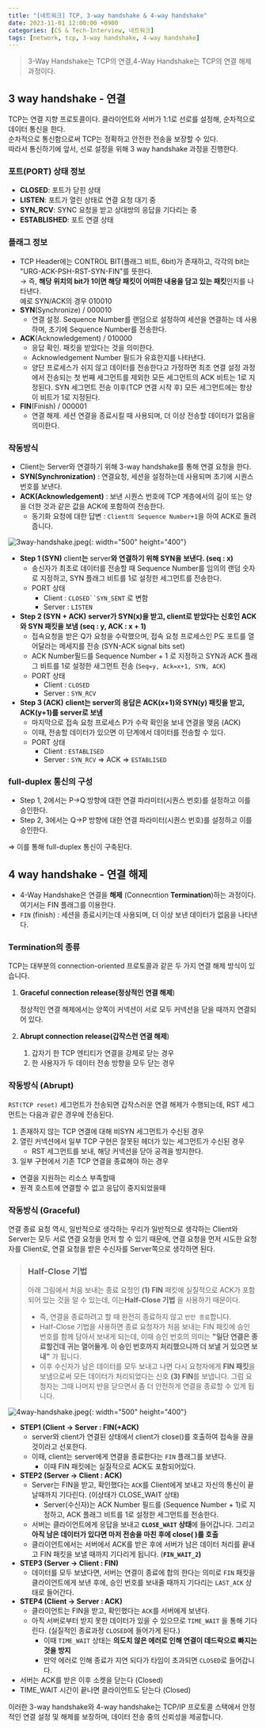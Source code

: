 ```yaml
---
title: "[네트워크] TCP, 3-way handshake & 4-way handshake"
date: 2023-11-01 12:00:00 +0900
categories: [CS & Tech-Interview, 네트워크]
tags: [network, tcp, 3-way handshake, 4-way handshake]
---
```


> 3-Way Handshake는 TCP의 연결,4-Way Handshake는 TCP의 연결 해제 과정이다.

## 3 way handshake - 연결

TCP는 연결 지향 프로토콜이다. 클라이언트와 서버가 1:1로 선로를 설정해, 순차적으로 데이터 통신을 한다. <br>순차적으로 통신함으로써 TCP는 정확하고 안전한 전송을 보장할 수 있다. <br>따라서 통신하기에 앞서, 선로 설정을 위해 3 way handshake 과정을 진행한다.

### 포트(PORT) 상태 정보

- **CLOSED**: 포트가 닫힌 상태
- **LISTEN**: 포트가 열린 상태로 연결 요청 대기 중
- **SYN_RCV**: SYNC 요청을 받고 상대방의 응답을 기다리는 중
- **ESTABLISHED**: 포트 연결 상태

### 플래그 정보

- TCP Header에는 CONTROL BIT(플래그 비트, 6bit)가 존재하고, 각각의 bit는 "URG-ACK-PSH-RST-SYN-FIN"를 뜻한다.
  <br>→ 즉, **해당 위치의 bit가 1이면 해당 패킷이 어떠한 내용을 담고 있는 패킷**인지를 나타낸다. <br>예로 SYN/ACK의 경우 010010
- **SYN**(Synchronize) / 000010
  - 연결 설정. Sequence Number를 랜덤으로 설정하여 세션을 연결하는 데 사용하며, 초기에 Sequence Number를 전송한다.
- **ACK**(Acknowledgement) / 010000
  - 응답 확인. 패킷을 받았다는 것을 의미한다.
  - Acknowledgement Number 필드가 유효한지를 나타낸다.
  - 양단 프로세스가 쉬지 않고 데이터를 전송한다고 가정하면 최초 연결 설정 과정에서 전송되는 첫 번째 세그먼트를 제외한 모든 세그먼트의 ACK 비트는 1로 지정된다. SYN 세그먼트 전송 이후(TCP 연결 시작 후) 모든 세그먼트에는 항상 이 비트가 1로 지정된다.
- **FIN**(Finish) / 000001
  - 연결 해제. 세션 연결을 종료시킬 때 사용되며, 더 이상 전송할 데이터가 없음을 의미한다.

### 작동방식

- Client는 Server와 연결하기 위해 3-way handshake를 통해 연결 요청을 한다.
- **SYN(Synchronization)** : 연결요청, 세션을 설정하는데 사용되며 초기에 시퀀스 번호를 보낸다.
- **ACK(Acknowledgement)** : 보낸 시퀀스 번호에 TCP 계층에서의 길이 또는 양을 더한 것과 같은 값을 ACK에 포함하여 전송한다.
  - 동기화 요청에 대한 답변 : `Client의 Sequence Number+1`을 하여 ACK로 돌려줍니다.

![3way-handshake.jpeg](/assets/img/3-way-handshake/3way-handshake.jpeg){: width="500" height="400"}

- **Step 1 (SYN)**
  client**는** server**와 연결하기 위해 SYN을 보낸다. (seq : x)**
  - 송신자가 최초로 데이터를 전송할 때 Sequence Number를 임의의 랜덤 숫자로 지정하고, SYN 플래그 비트를 1로 설정한 세그먼트를 전송한다.
  - PORT 상태
    - Client : ` CLOSED``SYN_SENT ` 로 변함
    - Server : `LISTEN`
- **Step 2 (SYN + ACK)**
  **server가 SYN(x)을 받고, client로 받았다는 신호인 ACK와 SYN 패킷을 보냄 (seq : y, ACK : x + 1)**
  - 접속요청을 받은 Q가 요청을 수락했으며, 접속 요청 프로세스인 P도 포트를 열어달라는 메세지를 전송 (SYN-ACK signal bits set)
  - ACK Number필드를 Sequence Number + 1 로 지정하고 SYN과 ACK 플래그 비트를 1로 설정한 새그먼트 전송 (`Seq=y, Ack=x+1, SYN, ACK`)
  - PORT 상태
    - Client : `CLOSED`
    - Server : `SYN_RCV`
- **Step 3 (ACK)**
  **client는 server의 응답은 ACK(x+1)와 SYN(y) 패킷을 받고, ACK(y+1)를 server로 보냄**
  - 마지막으로 접속 요청 프로세스 P가 수락 확인을 보내 연결을 맺음 (ACK)
  - 이때, 전송할 데이터가 있으면 이 단계에서 데이터를 전송할 수 있다.
  - PORT 상태
    - Client : `ESTABLISED`
    - Server : `SYN_RCV` ⇒ ACK ⇒ `ESTABLISED`

### full-duplex 통신의 구성

- Step 1, 2에서는 P→Q 방향에 대한 연결 파라미터(시퀀스 번호)를 설정하고 이를 승인한다.
- Step 2, 3에서는 Q→P 방향에 대한 연결 파라미터(시퀀스 번호)를 설정하고 이를 승인한다.

⇒ 이를 통해 full-duplex 통신이 구축된다.

## 4 way handshake - 연결 해제

- 4-Way Handshake은 연결을 **해제** (Connecntion **Termination**)하는 과정이다. 여기서는 FIN 플래그를 이용한다.
- `FIN` (finish) : 세션을 종료시키는데 사용되며, 더 이상 보낸 데이터가 없음을 나타낸다.

### Termination의 종류

TCP는 대부분의 connection-oriented 프로토콜과 같은 두 가지 연결 해제 방식이 있습니다.

1. **Graceful connection release(정상적인 연결 해제**)

   정상적인 연결 해제에서는 양쪽이 커넥션이 서로 모두 커넥션을 닫을 때까지 연결되어 있다.

2. **Abrupt connection release(갑작스런 연결 해제**)
   1. 갑자기 한 TCP 엔티티가 연결을 강제로 닫는 경우
   2. 한 사용자가 두 데이터 전송 방향을 모두 닫는 경우

### 작동방식 (Abrupt)

`RST(TCP reset)` 세그먼트가 전송되면 갑작스러운 연결 해제가 수행되는데, RST 세그먼트는 다음과 같은 경우에 전송된다.

1. 존재하지 않는 TCP 연결에 대해 비SYN 세그먼트가 수신된 경우
2. 열린 커넥션에서 일부 TCP 구현은 잘못된 헤더가 있는 세그먼트가 수신된 경우
   - RST 세그먼트를 보내, 해당 커넥션을 닫아 공격을 방지한다.
3. 일부 구현에서 기존 TCP 연결을 종료해야 하는 경우

- 연결을 지원하는 리소스 부족할때
- 원격 호스트에 연결할 수 없고 응답이 중지되었을때

### 작동방식 (Graceful)

연결 종료 요청 역시, 일반적으로 생각하는 우리가 일반적으로 생각하는 Client와 Server는 모두 서로 연결 요청을 먼저 할 수 있기 때문에, 연결 요청을 먼저 시도한 요청자를 Client로, 연결 요청을 받은 수신자를 Server쪽으로 생각하면 된다.

> ### Half-Close 기법
>
> 아래 그림에서 처음 보내는 종료 요청인 **(1) FIN** 패킷에 실질적으로 ACK가 포함되어 있는 것을 알 수 있는데, 이는**Half-Close 기법** 을 사용하기 때문이다.
>
> - 즉, 연결을 종료하려고 할 때 완전히 종료하지 않고 `반만 종료`합니다.
> - Half-Close 기법을 사용하면 종료 요청자가 처음 보내는 FIN 패킷에 승인 번호를 함께 담아서 보내게 되는데, 이때 승인 번호의 의미는 **"일단 연결은 종료할건데 귀는 열어둘게. 이 승인 번호까지 처리했으니까 더 보낼 거 있으면 보내"** 가 됩니다.
> - 이후 수신자가 남은 데이터를 모두 보내고 나면 다시 요청자에게 **FIN 패킷**을 보냄으로써 모든 데이터가 처리되었다는 신호 **(3) FIN**를 보냅니다. 그럼 요청자는 그때 나머지 반을 닫으면서 좀 더 안전하게 연결을 종료할 수 있게 됩니다.

![4way-handshake.jpeg](/assets/img/3-way-handshake/4way-handshake.jpeg){: width="500" height="400"}

- **STEP1 (Client → Server : FIN(+ACK)**
  - server와 client가 연결된 상태에서 client가 close()를 호출하여 접속을 끊을 것이라고 선포한다.
  - 이때, client는 server에게 연결을 종료한다는 `FIN` 플래그를 보낸다.
    - 이때 FIN 패킷에는 실질적으로 ACK도 포함되어있다.
- **STEP2 (Server → Client : ACK)**
  - Server는 FIN을 받고, 확인했다는 `ACK`를 Client에게 보내고 자신의 통신이 끝날때까지 기다린다. (이상태가 CLOSE_WAIT 상태)
    - Server(수신자)는 ACK Number 필드를 (Sequence Number + 1)로 지정하고, ACK 플래그 비트를 1로 설정한 세그먼트를 전송한다.
  - 서버는 클라이언트에게 응답을 보내고 **`CLOSE_WAIT` 상태**에 들어갑니다. 그리고**아직 남은 데이터가 있다면 마저 전송을 마친 후에 close( )를 호출**
  - 클라이언트에서는 서버에서 ACK를 받은 후에 서버가 남은 데이터 처리를 끝내고 FIN 패킷을 보낼 때까지 기다리게 됩니다. (**`FIN_WAIT_2`)**
- **STEP3 (Server → Client : FIN)**
  - 데이터를 모두 보냈다면, 서버는 연결이 종료에 합의 한다는 의미로 `FIN` 패킷을 클라이언트에게 보낸 후에, 승인 번호를 보내줄 때까지 기다리는 `LAST_ACK` 상태로 들어간다.
- **STEP4 (Client → Server : ACK)**
  - 클라이언트는 FIN을 받고, 확인했다는 `ACK`를 서버에게 보낸다.
  - 아직 서버로부터 받지 못한 데이터가 있을 수 있으므로 `TIME_WAIT` 을 통해 기다린다. (실질적인 종료과정 `CLOSED`에 들어가게 된다.)
    - 이때 `TIME_WAIT` 상태는 **의도치 않은 에러로 인해 연결이 데드락으로 빠지는 것을 방지**
    - 만약 에러로 인해 종료가 지연 되다가 타임이 초과되면 `CLOSED`로 들어갑니다.
- 서버는 ACK를 받은 이후 소켓을 닫는다 (Closed)
- TIME_WAIT 시간이 끝나면 클라이언트도 닫는다 (Closed)

이러한 3-way handshake와 4-way handshake는 TCP/IP 프로토콜 스택에서 안정적인 연결 설정 및 해제를 보장하며, 데이터 전송 중의 신뢰성을 제공합니다.
